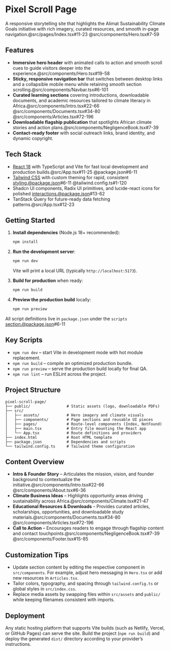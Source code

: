 # Pixel Scroll Page

A responsive storytelling site that highlights the Alimat Sustainability Climate Goals initiative with rich imagery, curated resources, and smooth in-page navigation.@src/pages/Index.tsx#11-23 @src/components/Hero.tsx#7-59

## Features

- **Immersive hero header** with animated calls to action and smooth scroll cues to guide visitors deeper into the experience.@src/components/Hero.tsx#19-58
- **Sticky, responsive navigation bar** that switches between desktop links and a collapsible mobile menu while retaining smooth section scrolling.@src/components/Navbar.tsx#6-101
- **Curated learning sections** covering introductions, downloadable documents, and academic resources tailored to climate literacy in Africa.@src/components/Intro.tsx#22-66 @src/components/Documents.tsx#34-80 @src/components/Articles.tsx#72-196
- **Downloadable flagship publication** that spotlights African climate stories and action plans.@src/components/NegligenceBook.tsx#7-39
- **Contact-ready footer** with social outreach links, brand identity, and dynamic copyright.

## Tech Stack

- [React 18](https://react.dev/) with TypeScript and Vite for fast local development and production builds.@src/App.tsx#11-25 @package.json#6-11
- [Tailwind CSS](https://tailwindcss.com/) with custom theming for rapid, consistent styling.@package.json#6-11 @tailwind.config.ts#1-120
- Shadcn UI components, Radix UI primitives, and lucide-react icons for polished interactions.@package.json#13-62
- TanStack Query for future-ready data fetching patterns.@src/App.tsx#12-23

## Getting Started

1. **Install dependencies** (Node.js 18+ recommended):

   ```bash
   npm install
   ```

2. **Run the development server**:

   ```bash
   npm run dev
   ```

   Vite will print a local URL (typically `http://localhost:5173`).

3. **Build for production** when ready:

   ```bash
   npm run build
   ```

4. **Preview the production build** locally:

   ```bash
   npm run preview
   ```

All script definitions live in `package.json` under the `scripts` section.@package.json#6-11

## Key Scripts

- `npm run dev` – start Vite in development mode with hot module replacement.
- `npm run build` – compile an optimized production bundle.
- `npm run preview` – serve the production build locally for final QA.
- `npm run lint` – run ESLint across the project.

## Project Structure

```
pixel-scroll-page/
├── public/                # Static assets (logo, downloadable PDFs)
├── src/
│   ├── assets/            # Hero imagery and climate visuals
│   ├── components/        # Page sections and reusable UI pieces
│   ├── pages/             # Route-level components (Index, NotFound)
│   ├── main.tsx           # Entry file mounting the React app
│   └── App.tsx            # Route definitions and providers
├── index.html             # Root HTML template
├── package.json           # Dependencies and scripts
└── tailwind.config.ts     # Tailwind theme configuration
```

## Content Overview

- **Intro & Founder Story** – Articulates the mission, vision, and founder background to contextualize the initiative.@src/components/Intro.tsx#22-66 @src/components/About.tsx#6-36
- **Climate Business Ideas** – Highlights opportunity areas driving sustainability across Africa.@src/components/Climate.tsx#21-47
- **Educational Resources & Downloads** – Provides curated articles, scholarships, opportunities, and downloadable study materials.@src/components/Documents.tsx#34-80 @src/components/Articles.tsx#72-196
- **Call to Action** – Encourages readers to engage through flagship content and contact touchpoints.@src/components/NegligenceBook.tsx#7-39 @src/components/Footer.tsx#15-85

## Customization Tips

- Update section content by editing the respective component in `src/components`. For example, adjust hero messaging in `Hero.tsx` or add new resources in `Articles.tsx`.
- Tailor colors, typography, and spacing through `tailwind.config.ts` or global styles in `src/index.css`.
- Replace media assets by swapping files within `src/assets` and `public/` while keeping filenames consistent with imports.

## Deployment

Any static hosting platform that supports Vite builds (such as Netlify, Vercel, or GitHub Pages) can serve the site. Build the project (`npm run build`) and deploy the generated `dist/` directory according to your provider’s instructions.

